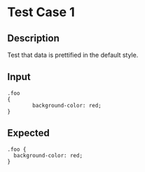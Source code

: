 # Test Case 1

## Description

Test that data is prettified in the default style.

## Input

    .foo
    {
            background-color: red;
    }

## Expected

    .foo {
      background-color: red;
    }

